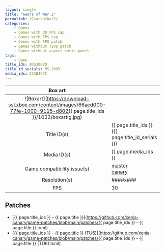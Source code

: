 ```yaml
---
layout: single
title: "Gears of War 2"
permalink: /GearsofWar2/
categories:
    - Games
    - Games with 30 FPS cap
    - Games with FPS cap
    - Games with FPS patch
    - Games without 720p patch
    - Games without aspect ratio patch
tags:
    - Game
title_ids: 4D53082D
title_id_serials: MS-2093
media_ids: 22AB4F7C
---
```


| Box art                     |                                                                                        |
| :-----:                     | :-                                                                                     |
| ![Boxart](https://download-ssl.xbox.com/content/images/66acd000-77fe-1000-9115-d802{{ page.title_ids }}/1033/boxartlg.jpg) |
| Title ID(s)                 | {{ page.title_ids }} ({{ page.title_id_serials }})                                     |
| Media ID(s)                 | {{ page.media_ids }}                                                                   |
| Game compatibility issue(s) | [master](https://github.com/xenia-project/game-compatibility/issues/163)<br>[canary](https://github.com/xenia-canary/game-compatibility/issues/46) |
| Resolution(s)               | ####x###                                                                               |
| FPS                         | 30                                                                                     |

## Patches
* [{{ page.title_ids }} - {{ page.title }}](https://github.com/xenia-canary/game-patches/blob/main/patches/{{ page.title_ids }} - {{ page.title }}.toml)
* [{{ page.title_ids }} - {{ page.title }} (TU6)](https://github.com/xenia-canary/game-patches/blob/main/patches/{{ page.title_ids }} - {{ page.title }} (TU6).toml)
